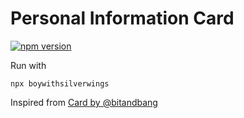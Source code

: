 # Personal Information Card

[![npm version](https://badge.fury.io/js/boywithsilverwings.svg)](https://badge.fury.io/js/boywithsilverwings)

Run with 

```
npx boywithsilverwings
```

Inspired from [Card by @bitandbang](https://github.com/bnb/bitandbang)
